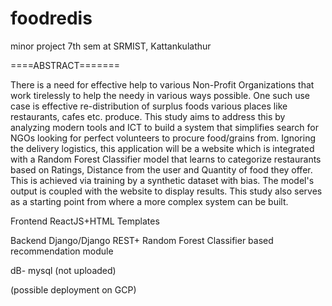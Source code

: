 # foodredis
 minor project 7th sem at SRMIST, Kattankulathur

 ====ABSTRACT=======

There is a need for effective help to various Non-Profit Organizations that work tirelessly to help the needy in various ways possible. One such use case is effective re-distribution of surplus foods various places like restaurants, cafes etc. produce. This study aims to address this by analyzing modern tools and ICT to build a system that simplifies search for NGOs looking for perfect volunteers to procure food/grains from. Ignoring the delivery logistics, this application will be a website which is integrated with a Random Forest Classifier model that learns to categorize restaurants based on Ratings, Distance from the user and Quantity of food they offer. This is achieved via training by a synthetic dataset with bias. The model's output is coupled with the website to display results. This study also serves as a starting point from where a more complex system can be built.


Frontend
ReactJS+HTML Templates

Backend
Django/Django REST+ Random Forest Classifier based recommendation module



dB- mysql (not uploaded)

(possible deployment on GCP)
